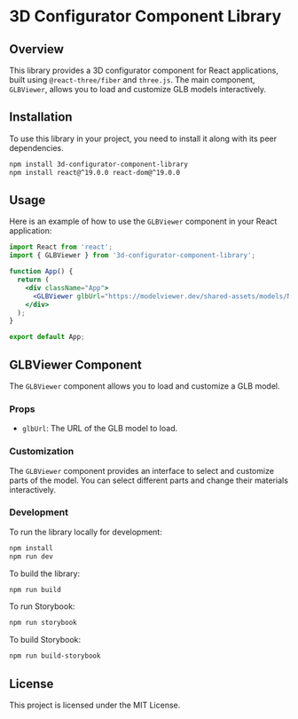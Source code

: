 # 3D Configurator Component Library

## Overview

This library provides a 3D configurator component for React applications, built using `@react-three/fiber` and `three.js`. The main component, `GLBViewer`, allows you to load and customize GLB models interactively.

## Installation

To use this library in your project, you need to install it along with its peer dependencies.

```sh
npm install 3d-configurator-component-library
npm install react@^19.0.0 react-dom@^19.0.0
```

## Usage

Here is an example of how to use the `GLBViewer` component in your React application:

```jsx
import React from 'react';
import { GLBViewer } from '3d-configurator-component-library';

function App() {
  return (
    <div className="App">
      <GLBViewer glbUrl="https://modelviewer.dev/shared-assets/models/NeilArmstrong.glb" />
    </div>
  );
}

export default App;
```

## GLBViewer Component

The `GLBViewer` component allows you to load and customize a GLB model.

### Props

- `glbUrl`: The URL of the GLB model to load.

### Customization

The `GLBViewer` component provides an interface to select and customize parts of the model. You can select different parts and change their materials interactively.

### Development

To run the library locally for development:

```sh
npm install
npm run dev
```

To build the library:

```sh
npm run build
```

To run Storybook:

```sh
npm run storybook
```

To build Storybook:

```sh
npm run build-storybook
```

## License

This project is licensed under the MIT License.
